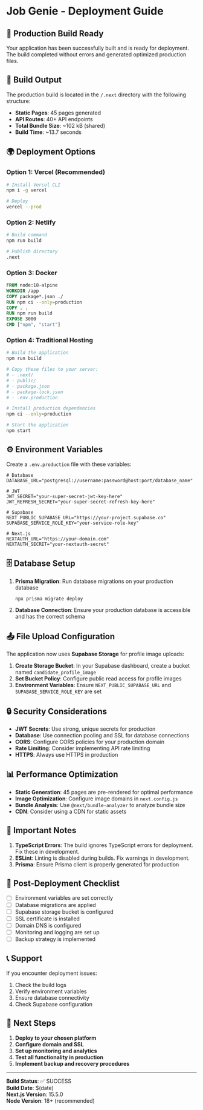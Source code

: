 # Job Genie - Deployment Guide

## 🚀 Production Build Ready

Your application has been successfully built and is ready for deployment. The build completed without errors and generated optimized production files.

## 📁 Build Output

The production build is located in the `/.next` directory with the following structure:
- **Static Pages**: 45 pages generated
- **API Routes**: 40+ API endpoints
- **Total Bundle Size**: ~102 kB (shared)
- **Build Time**: ~13.7 seconds

## 🌍 Deployment Options

### Option 1: Vercel (Recommended)
```bash
# Install Vercel CLI
npm i -g vercel

# Deploy
vercel --prod
```

### Option 2: Netlify
```bash
# Build command
npm run build

# Publish directory
.next
```

### Option 3: Docker
```dockerfile
FROM node:18-alpine
WORKDIR /app
COPY package*.json ./
RUN npm ci --only=production
COPY . .
RUN npm run build
EXPOSE 3000
CMD ["npm", "start"]
```

### Option 4: Traditional Hosting
```bash
# Build the application
npm run build

# Copy these files to your server:
# - .next/
# - public/
# - package.json
# - package-lock.json
# - .env.production

# Install production dependencies
npm ci --only=production

# Start the application
npm start
```

## ⚙️ Environment Variables

Create a `.env.production` file with these variables:

```env
# Database
DATABASE_URL="postgresql://username:password@host:port/database_name"

# JWT
JWT_SECRET="your-super-secret-jwt-key-here"
JWT_REFRESH_SECRET="your-super-secret-refresh-key-here"

# Supabase
NEXT_PUBLIC_SUPABASE_URL="https://your-project.supabase.co"
SUPABASE_SERVICE_ROLE_KEY="your-service-role-key"

# Next.js
NEXTAUTH_URL="https://your-domain.com"
NEXTAUTH_SECRET="your-nextauth-secret"
```

## 🗄️ Database Setup

1. **Prisma Migration**: Run database migrations on your production database
   ```bash
   npx prisma migrate deploy
   ```

2. **Database Connection**: Ensure your production database is accessible and has the correct schema

## 📤 File Upload Configuration

The application now uses **Supabase Storage** for profile image uploads:

1. **Create Storage Bucket**: In your Supabase dashboard, create a bucket named `candidate_profile_image`
2. **Set Bucket Policy**: Configure public read access for profile images
3. **Environment Variables**: Ensure `NEXT_PUBLIC_SUPABASE_URL` and `SUPABASE_SERVICE_ROLE_KEY` are set

## 🔒 Security Considerations

- **JWT Secrets**: Use strong, unique secrets for production
- **Database**: Use connection pooling and SSL for database connections
- **CORS**: Configure CORS policies for your production domain
- **Rate Limiting**: Consider implementing API rate limiting
- **HTTPS**: Always use HTTPS in production

## 📊 Performance Optimization

- **Static Generation**: 45 pages are pre-rendered for optimal performance
- **Image Optimization**: Configure image domains in `next.config.js`
- **Bundle Analysis**: Use `@next/bundle-analyzer` to analyze bundle size
- **CDN**: Consider using a CDN for static assets

## 🚨 Important Notes

1. **TypeScript Errors**: The build ignores TypeScript errors for deployment. Fix these in development.
2. **ESLint**: Linting is disabled during builds. Fix warnings in development.
3. **Prisma**: Ensure Prisma client is properly generated for production

## 🔧 Post-Deployment Checklist

- [ ] Environment variables are set correctly
- [ ] Database migrations are applied
- [ ] Supabase storage bucket is configured
- [ ] SSL certificate is installed
- [ ] Domain DNS is configured
- [ ] Monitoring and logging are set up
- [ ] Backup strategy is implemented

## 📞 Support

If you encounter deployment issues:
1. Check the build logs
2. Verify environment variables
3. Ensure database connectivity
4. Check Supabase configuration

## 🎯 Next Steps

1. **Deploy to your chosen platform**
2. **Configure domain and SSL**
3. **Set up monitoring and analytics**
4. **Test all functionality in production**
5. **Implement backup and recovery procedures**

---

**Build Status**: ✅ SUCCESS  
**Build Date**: $(date)  
**Next.js Version**: 15.5.0  
**Node Version**: 18+ (recommended)
